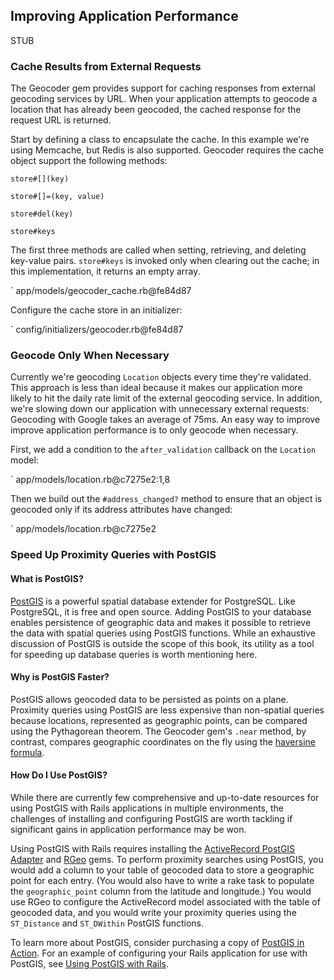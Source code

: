 ## Improving Application Performance

STUB

### Cache Results from External Requests

The Geocoder gem provides support for caching responses from external geocoding
services by URL. When your application attempts to geocode a location that has
already been geocoded, the cached response for the request URL is returned.

Start by defining a class to encapsulate the cache. In this example we're using
Memcache, but Redis is also supported. Geocoder requires the cache object
support the following methods:

    store#[](key)

    store#[]=(key, value)

    store#del(key)

    store#keys

The first three methods are called when setting, retrieving, and deleting
key-value pairs. `store#keys` is invoked only when clearing out the cache;
in this implementation, it returns an empty array.

` app/models/geocoder_cache.rb@fe84d87

Configure the cache store in an initializer:

` config/initializers/geocoder.rb@fe84d87

### Geocode Only When Necessary

Currently we're geocoding `Location` objects every time they're validated. This
approach is less than ideal because it makes our application more likely to hit
the daily rate limit of the external geocoding service. In addition, we're
slowing down our application with unnecessary external requests: Geocoding with
Google takes an average of 75ms. An easy way to improve improve application
performance is to only geocode when necessary.

First, we add a condition to the `after_validation` callback on the `Location`
model:

` app/models/location.rb@c7275e2:1,8

Then we build out the `#address_changed?` method to ensure that an object is
geocoded only if its address attributes have changed:

` app/models/location.rb@c7275e2

### Speed Up Proximity Queries with PostGIS

#### What is PostGIS?

[PostGIS](http://postgis.net/) is a powerful spatial database extender for
PostgreSQL. Like PostgreSQL, it is free and open source. Adding PostGIS to
your database enables persistence of geographic data and makes it possible to
retrieve the data with spatial queries using PostGIS functions. While an
exhaustive discussion of PostGIS is outside the scope of this book,
its utility as a tool for speeding up database queries is worth mentioning here.

#### Why is PostGIS Faster?

PostGIS allows geocoded data to be persisted as points on a plane. Proximity
queries using PostGIS are less expensive than non-spatial queries because
locations, represented as geographic points, can be compared using the Pythagorean
theorem. The Geocoder gem's `.near` method, by contrast, compares geographic
coordinates on the fly using the [haversine
formula](http://en.wikipedia.org/wiki/Haversine_formula).

#### How Do I Use PostGIS?

While there are currently few comprehensive and up-to-date resources for using
PostGIS with Rails applications in multiple environments, the challenges of
installing and configuring PostGIS are worth tackling if significant gains in
application performance may be won.

Using PostGIS with Rails requires installing the [ActiveRecord PostGIS
Adapter](https://github.com/dazuma/activerecord-postgis-adapter) and
[RGeo](https://github.com/dazuma/rgeo) gems. To perform proximity searches
using PostGIS, you would add a column to your table of geocoded data to store
a geographic point for each entry. (You would also have to write a rake task
to populate the `geographic_point` column from the latitude and longitude.) You
would use RGeo to configure the ActiveRecord model associated with the table of
geocoded data, and you would write your proximity queries using the `ST_Distance`
and `ST_DWithin` PostGIS functions.

To learn more about PostGIS, consider purchasing a copy of [PostGIS in Action](http://www.manning.com/obe/).
For an example of configuring your Rails application for use with PostGIS, see
[Using PostGIS with Rails](#).
